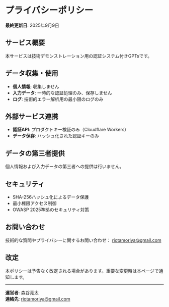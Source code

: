 # プライバシーポリシー

**最終更新日**: 2025年9月9日

## サービス概要
本サービスは技術デモンストレーション用の認証システム付きGPTsです。

## データ収集・使用
- **個人情報**: 収集しません
- **入力データ**: 一時的な認証処理のみ、保存しません
- **ログ**: 技術的エラー解析用の最小限のログのみ

## 外部サービス連携
- **認証API**: プロダクトキー検証のみ（Cloudflare Workers）
- **データ保存**: ハッシュ化された認証キーのみ

## データの第三者提供
個人情報および入力データの第三者への提供は行いません。

## セキュリティ
- SHA-256ハッシュ化によるデータ保護
- 最小権限アクセス制御
- OWASP 2025準拠のセキュリティ対策

## お問い合わせ
技術的な質問やプライバシーに関するお問い合わせ：
riotamoriya@gmail.com

## 改定
本ポリシーは予告なく改定される場合があります。重要な変更時は本ページで通知します。

---
**運営者**: 森谷亮太  
**連絡先**: riotamoriya@gmail.com